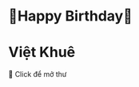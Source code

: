 <!DOCTYPE html>
<html lang="vi">
<head>
  <meta charset="UTF-8" />
  <meta name="viewport" content="width=device-width, initial-scale=1.0"/>
  <title>Chúc Mừng Sinh Nhật!</title>
  <link rel="stylesheet" href="style.css" />
</head>
<body>
  <div class="container">
    <h1>🎂Happy Birthday🎉</h1>
	<h1>Việt Khuê</h1>
    <p id="typewriter"></p>
    <canvas id="fireworks"></canvas>
    <div id="balloons-container"></div>
  </div>
  <audio id="bg-music" src="music1.mp3" autoplay loop ></audio>
  <script src="balloons.js"></script>
  <script src="typewriter.js"></script>
  <script src="script.js"></script>
  <div id="overlay">
  <!-- Envelope Section -->
<div id="envelope-wrapper">
  <div id="envelope" class="closed">
    <div class="flap"></div>
    <div class="body">
      <p>💌 Click để mở thư</p>
    </div>
  </div>
</div>

</div>

</body>
</html>
